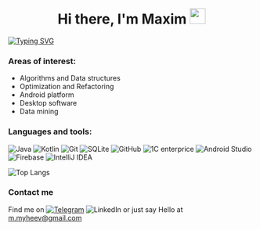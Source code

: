 
<h1 align="center">Hi there, I'm Maxim
<img src="https://github.com/blackcater/blackcater/raw/main/images/Hi.gif" height="32"/></h1>

[![Typing SVG](https://readme-typing-svg.herokuapp.com?color=333&lines=Android+developer)](https://git.io/typing-svg)
### Areas of interest:
+ Algorithms and Data structures
+ Optimization and Refactoring
+ Android platform
+ Desktop software
+ Data mining

### Languages and tools:
![Java](https://img.shields.io/badge/Java-333?style=for-the-badge)
![Kotlin](https://img.shields.io/badge/-Kotlin-333?style=for-the-badge&logo=Kotlin)
![Git](https://img.shields.io/badge/-Git-333?style=for-the-badge&logo=Git)
![SQLite](https://img.shields.io/badge/-SQLite-333?style=for-the-badge&logo=SQLite)
![GitHub](https://img.shields.io/badge/-GitHub-333?style=for-the-badge&logo=GitHub)
![1C enterprice](https://img.shields.io/badge/-1C_enterprise-333?style=for-the-badge)
![Android Studio](https://img.shields.io/badge/-Android_Studio-333?style=for-the-badge&logo=AndroidStudio)
![Firebase](https://img.shields.io/badge/-Firebase-333?style=for-the-badge&logo=Firebase)
![IntelliJ IDEA](https://img.shields.io/badge/-IntelliJ_IDEA-333?style=for-the-badge&logo=IntelliJIDEA)

![Top Langs](https://github-readme-stats.vercel.app/api/top-langs/?username=MyheevApps&layout=compact&theme=dark)

### Contact me
Find me on 
[![Telegram](https://img.shields.io/badge/-Telegram-333?style=flat&logo=Telegram)](https://t.me/Myheev)
![LinkedIn](https://img.shields.io/badge/-LinkedIn-333?style=flat&logo=LinkedIn)
or just say Hello at m.myheev@gmail.com
